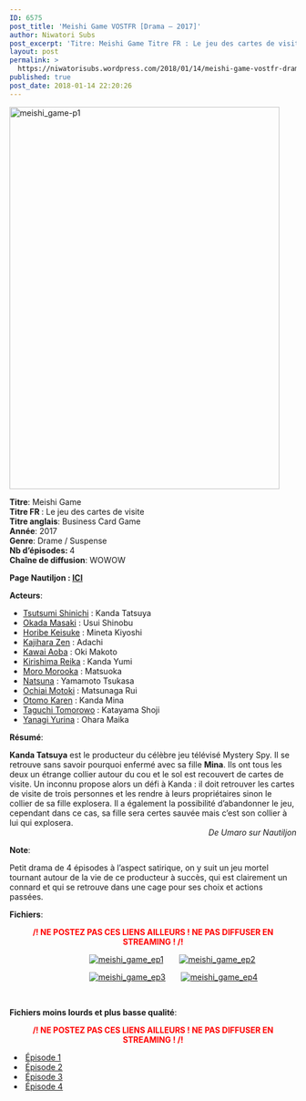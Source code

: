 ```yaml
---
ID: 6575
post_title: 'Meishi Game VOSTFR [Drama – 2017]'
author: Niwatori Subs
post_excerpt: 'Titre: Meishi Game Titre FR : Le jeu des cartes de visite Titre anglais: Business Card Game Ann&eacute;e: 2017 Genre: Drame / Suspense Nb d&rsquo;&eacute;pisodes: 4 Cha&icirc;ne de diffusion: WOWOW Page Nautiljon : ICI Acteurs: Tsutsumi Shinichi : Kanda Tatsuya Okada Masaki : Usui Shinobu Horibe Keisuke : Mineta Kiyoshi Kajihara Zen : Adachi Kawai &hellip; <a href="https://niwatorisubs.wordpress.com/2018/01/14/meishi-game-vostfr-drama-2017/">Lire la suite de <span>Meishi Game VOSTFR [Drama &ndash;&nbsp;2017]</span></a>'
layout: post
permalink: >
  https://niwatorisubs.wordpress.com/2018/01/14/meishi-game-vostfr-drama-2017/
published: true
post_date: 2018-01-14 22:20:26
---
```

<p><img data-attachment-id="2372" data-permalink="https://niwatorisubs.wordpress.com/2018/01/14/meishi-game-vostfr-drama-2017/meishi_game-p1/" data-orig-file="https://niwatorisubs.files.wordpress.com/2018/01/meishi_game-p1.jpg?w=474&#038;h=671" data-orig-size="826,1169" data-comments-opened="1" data-image-meta="{&quot;aperture&quot;:&quot;0&quot;,&quot;credit&quot;:&quot;&quot;,&quot;camera&quot;:&quot;&quot;,&quot;caption&quot;:&quot;&quot;,&quot;created_timestamp&quot;:&quot;0&quot;,&quot;copyright&quot;:&quot;&quot;,&quot;focal_length&quot;:&quot;0&quot;,&quot;iso&quot;:&quot;0&quot;,&quot;shutter_speed&quot;:&quot;0&quot;,&quot;title&quot;:&quot;&quot;,&quot;orientation&quot;:&quot;0&quot;}" data-image-title="meishi_game-p1" data-image-description="" data-medium-file="https://niwatorisubs.files.wordpress.com/2018/01/meishi_game-p1.jpg?w=474&#038;h=671?w=212" data-large-file="https://niwatorisubs.files.wordpress.com/2018/01/meishi_game-p1.jpg?w=474&#038;h=671?w=676" class="  wp-image-2372 aligncenter" src="https://niwatorisubs.files.wordpress.com/2018/01/meishi_game-p1.jpg?w=474&#038;h=671" alt="meishi_game-p1" width="474" height="671" srcset="https://niwatorisubs.files.wordpress.com/2018/01/meishi_game-p1.jpg?w=474&amp;h=671 474w, https://niwatorisubs.files.wordpress.com/2018/01/meishi_game-p1.jpg?w=106&amp;h=150 106w, https://niwatorisubs.files.wordpress.com/2018/01/meishi_game-p1.jpg?w=212&amp;h=300 212w, https://niwatorisubs.files.wordpress.com/2018/01/meishi_game-p1.jpg?w=768&amp;h=1087 768w, https://niwatorisubs.files.wordpress.com/2018/01/meishi_game-p1.jpg 826w" sizes="(max-width: 474px) 100vw, 474px" /></p>
<p><strong>Titre</strong>: Meishi Game<br />
<strong>Titre FR </strong>: Le jeu des cartes de visite<br />
<strong>Titre anglais</strong>: Business Card Game<br />
<strong>Année</strong>: 2017<br />
<strong>Genre</strong>: Drame / Suspense<br />
<strong>Nb d’épisodes: </strong>4<br />
<strong>Chaîne de diffusion</strong>: WOWOW<br />
<span id="more-2289"></span></p>
<p><span id="more-2371"></span></p>
<div id="onglets_2_cast" class="content_menu_onglets_2 nodisplay">
<p class="sim"><strong>Page Nautiljon : <a href="https://www.nautiljon.com/dramas/meishi+game.html"  rel="noopener noreferrer">ICI</a></strong></p>
<p class="sim" title="Sorimachi Takashi"><strong>Acteurs</strong>:</p>
<ul class="ls">
<li><a class="sim" href="https://www.nautiljon.com/people/tsutsumi+shinichi.html">Tsutsumi Shinichi</a> : Kanda Tatsuya</li>
<li><a class="sim" href="https://www.nautiljon.com/people/okada+masaki.html">Okada Masaki</a> : Usui Shinobu</li>
<li><a class="sim" href="https://www.nautiljon.com/people/horibe+keisuke.html">Horibe Keisuke</a> : Mineta Kiyoshi</li>
<li><a class="sim" href="https://www.nautiljon.com/people/kajihara+zen.html">Kajihara Zen</a> : Adachi</li>
<li><a class="sim" href="https://www.nautiljon.com/people/kawai+aoba.html">Kawai Aoba</a> : Oki Makoto</li>
<li><a class="sim" href="https://www.nautiljon.com/people/kirishima+reika.html">Kirishima Reika</a> : Kanda Yumi</li>
<li><a class="sim" href="https://www.nautiljon.com/people/moro+morooka.html">Moro Morooka</a> : Matsuoka</li>
<li><a class="sim" href="https://www.nautiljon.com/people/natsuna.html">Natsuna</a> : Yamamoto Tsukasa</li>
<li><a class="sim" href="https://www.nautiljon.com/people/ochiai+motoki.html">Ochiai Motoki</a> : Matsunaga Rui</li>
<li><a class="sim" href="https://www.nautiljon.com/people/otomo+karen.html">Otomo Karen</a> : Kanda Mina</li>
<li><a class="sim" href="https://www.nautiljon.com/people/taguchi+tomorowo.html">Taguchi Tomorowo</a> : Katayama Shoji</li>
<li><a class="sim" href="https://www.nautiljon.com/people/yanagi+yurina.html">Yanagi Yurina</a> : Ohara Maika</li>
</ul>
<div id="onglets_2_cast" class="content_menu_onglets_2 nodisplay"></div>
</div>
<p><strong>Résumé</strong>:</p>
<div class="description"><strong>Kanda Tatsuya</strong> est le producteur du célèbre jeu télévisé Mystery Spy. Il se retrouve sans savoir pourquoi enfermé avec sa fille <strong>Mina</strong>. Ils ont tous les deux un étrange collier autour du cou et le sol est recouvert de cartes de visite. Un inconnu propose alors un défi à Kanda : il doit retrouver les cartes de visite de trois personnes et les rendre à leurs propriétaires sinon le collier de sa fille explosera. Il a également la possibilité d&rsquo;abandonner le jeu, cependant dans ce cas, sa fille sera certes sauvée mais c&rsquo;est son collier à lui qui explosera.</div>
<div class="bio_infos" style="text-align:right;"><em>De Umaro sur Nautiljon<br />
</em></div>
<div></div>
<p><strong>Note</strong>:</p>
<p>Petit drama de 4 épisodes à l&rsquo;aspect satirique, on y suit un jeu mortel tournant autour de la vie de ce producteur à succès, qui est clairement un connard et qui se retrouve dans une cage pour ses choix et actions passées.</p>
<p><strong>Fichiers</strong>:</p>
<p style="text-align:center;"><span style="color:#ff0000;"><strong>/! NE POSTEZ PAS CES LIENS AILLEURS ! NE PAS DIFFUSER EN STREAMING ! /!</strong></span></p>
<p><span style="padding-left:140px;"><a href="https://1fichier.com/?d0ul8bt4e4"  rel="noopener"><img data-attachment-id="2373" data-permalink="https://niwatorisubs.wordpress.com/2018/01/14/meishi-game-vostfr-drama-2017/meishi_game_ep1/" data-orig-file="https://niwatorisubs.files.wordpress.com/2018/01/meishi_game_ep1.png?w=676" data-orig-size="192,132" data-comments-opened="1" data-image-meta="{&quot;aperture&quot;:&quot;0&quot;,&quot;credit&quot;:&quot;&quot;,&quot;camera&quot;:&quot;&quot;,&quot;caption&quot;:&quot;&quot;,&quot;created_timestamp&quot;:&quot;0&quot;,&quot;copyright&quot;:&quot;&quot;,&quot;focal_length&quot;:&quot;0&quot;,&quot;iso&quot;:&quot;0&quot;,&quot;shutter_speed&quot;:&quot;0&quot;,&quot;title&quot;:&quot;&quot;,&quot;orientation&quot;:&quot;0&quot;}" data-image-title="meishi_game_ep1" data-image-description="" data-medium-file="https://niwatorisubs.files.wordpress.com/2018/01/meishi_game_ep1.png?w=676?w=192" data-large-file="https://niwatorisubs.files.wordpress.com/2018/01/meishi_game_ep1.png?w=676?w=192" class="alignnone size-full wp-image-2373" src="https://niwatorisubs.files.wordpress.com/2018/01/meishi_game_ep1.png?w=676" alt="meishi_game_ep1" srcset="https://niwatorisubs.files.wordpress.com/2018/01/meishi_game_ep1.png 192w, https://niwatorisubs.files.wordpress.com/2018/01/meishi_game_ep1.png?w=150 150w" sizes="(max-width: 192px) 100vw, 192px"   /></a>       <a href="https://1fichier.com/?nacgta1zof"  rel="noopener"><img data-attachment-id="2387" data-permalink="https://niwatorisubs.wordpress.com/2018/01/14/meishi-game-vostfr-drama-2017/meishi_game_ep2/" data-orig-file="https://niwatorisubs.files.wordpress.com/2018/01/meishi_game_ep2.png?w=676" data-orig-size="192,132" data-comments-opened="1" data-image-meta="{&quot;aperture&quot;:&quot;0&quot;,&quot;credit&quot;:&quot;&quot;,&quot;camera&quot;:&quot;&quot;,&quot;caption&quot;:&quot;&quot;,&quot;created_timestamp&quot;:&quot;0&quot;,&quot;copyright&quot;:&quot;&quot;,&quot;focal_length&quot;:&quot;0&quot;,&quot;iso&quot;:&quot;0&quot;,&quot;shutter_speed&quot;:&quot;0&quot;,&quot;title&quot;:&quot;&quot;,&quot;orientation&quot;:&quot;0&quot;}" data-image-title="meishi_game_ep2" data-image-description="" data-medium-file="https://niwatorisubs.files.wordpress.com/2018/01/meishi_game_ep2.png?w=676?w=192" data-large-file="https://niwatorisubs.files.wordpress.com/2018/01/meishi_game_ep2.png?w=676?w=192" class="alignnone size-full wp-image-2387" src="https://niwatorisubs.files.wordpress.com/2018/01/meishi_game_ep2.png?w=676" alt="meishi_game_ep2" srcset="https://niwatorisubs.files.wordpress.com/2018/01/meishi_game_ep2.png 192w, https://niwatorisubs.files.wordpress.com/2018/01/meishi_game_ep2.png?w=150 150w" sizes="(max-width: 192px) 100vw, 192px"   /></a></span></p>
<p><span style="padding-left:140px;"><a href="https://1fichier.com/?cz7ua551tz"  rel="noopener"><img data-attachment-id="2407" data-permalink="https://niwatorisubs.wordpress.com/2018/01/14/meishi-game-vostfr-drama-2017/meishi_game_ep3/" data-orig-file="https://niwatorisubs.files.wordpress.com/2018/01/meishi_game_ep3.png?w=676" data-orig-size="192,132" data-comments-opened="1" data-image-meta="{&quot;aperture&quot;:&quot;0&quot;,&quot;credit&quot;:&quot;&quot;,&quot;camera&quot;:&quot;&quot;,&quot;caption&quot;:&quot;&quot;,&quot;created_timestamp&quot;:&quot;0&quot;,&quot;copyright&quot;:&quot;&quot;,&quot;focal_length&quot;:&quot;0&quot;,&quot;iso&quot;:&quot;0&quot;,&quot;shutter_speed&quot;:&quot;0&quot;,&quot;title&quot;:&quot;&quot;,&quot;orientation&quot;:&quot;0&quot;}" data-image-title="meishi_game_ep3" data-image-description="" data-medium-file="https://niwatorisubs.files.wordpress.com/2018/01/meishi_game_ep3.png?w=676?w=192" data-large-file="https://niwatorisubs.files.wordpress.com/2018/01/meishi_game_ep3.png?w=676?w=192" class="alignnone size-full wp-image-2407" src="https://niwatorisubs.files.wordpress.com/2018/01/meishi_game_ep3.png?w=676" alt="meishi_game_ep3" srcset="https://niwatorisubs.files.wordpress.com/2018/01/meishi_game_ep3.png 192w, https://niwatorisubs.files.wordpress.com/2018/01/meishi_game_ep3.png?w=150 150w" sizes="(max-width: 192px) 100vw, 192px"   /></a>       <a href="https://1fichier.com/?66q0chhc0n"  rel="noopener"><img data-attachment-id="2414" data-permalink="https://niwatorisubs.wordpress.com/2018/01/14/meishi-game-vostfr-drama-2017/meishi_game_ep4/" data-orig-file="https://niwatorisubs.files.wordpress.com/2018/01/meishi_game_ep4.png?w=676" data-orig-size="192,132" data-comments-opened="1" data-image-meta="{&quot;aperture&quot;:&quot;0&quot;,&quot;credit&quot;:&quot;&quot;,&quot;camera&quot;:&quot;&quot;,&quot;caption&quot;:&quot;&quot;,&quot;created_timestamp&quot;:&quot;0&quot;,&quot;copyright&quot;:&quot;&quot;,&quot;focal_length&quot;:&quot;0&quot;,&quot;iso&quot;:&quot;0&quot;,&quot;shutter_speed&quot;:&quot;0&quot;,&quot;title&quot;:&quot;&quot;,&quot;orientation&quot;:&quot;0&quot;}" data-image-title="meishi_game_ep4" data-image-description="" data-medium-file="https://niwatorisubs.files.wordpress.com/2018/01/meishi_game_ep4.png?w=676?w=192" data-large-file="https://niwatorisubs.files.wordpress.com/2018/01/meishi_game_ep4.png?w=676?w=192" class="alignnone size-full wp-image-2414" src="https://niwatorisubs.files.wordpress.com/2018/01/meishi_game_ep4.png?w=676" alt="meishi_game_ep4" srcset="https://niwatorisubs.files.wordpress.com/2018/01/meishi_game_ep4.png 192w, https://niwatorisubs.files.wordpress.com/2018/01/meishi_game_ep4.png?w=150 150w" sizes="(max-width: 192px) 100vw, 192px"   /></a></span></p>
<p>&nbsp;</p>
<p><strong>Fichiers moins lourds et plus basse qualité</strong>:</p>
<p style="text-align:center;"><span style="color:#ff0000;"><strong>/! NE POSTEZ PAS CES LIENS AILLEURS ! NE PAS DIFFUSER EN STREAMING ! /!</strong></span></p>
<ul>
<li> <a href="https://1fichier.com/?ist643mixr"  rel="noopener">Épisode 1</a></li>
<li> <a href="https://1fichier.com/?x9mknfols8"  rel="noopener">Épisode 2</a></li>
<li> <a href="https://1fichier.com/?1rbf3w6zlz"  rel="noopener">Épisode 3</a></li>
<li> <a href="https://1fichier.com/?rmqdod4lus"  rel="noopener">Épisode 4</a></li>
</ul>
<p>&nbsp;</p>